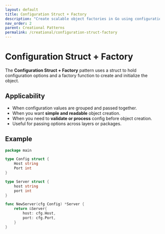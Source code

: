 ```yaml
---
layout: default
title: Configuration Struct + Factory
description: "Create scalable object factories in Go using configuration structs for flexibility and clarity."
nav_order: 2
parent: Creational Patterns
permalink: /creational/configuration-struct-factory
---
```


# Configuration Struct + Factory

The **Configuration Struct + Factory** pattern uses a struct to hold configuration options and a factory function to create and initialize the object.

## Applicability

 - When configuration values are grouped and passed together.
 - When you want **simple and readable** object creation.
 - When you need to **validate or process** config before object creation.
 - Useful for passing options across layers or packages.

## Example

```go
package main

type Config struct {
	Host string
	Port int
}

type Server struct {
	host string
	port int
}

func NewServer(cfg Config) *Server {
	return &Server{
		host: cfg.Host,
		port: cfg.Port,
	}
}
```